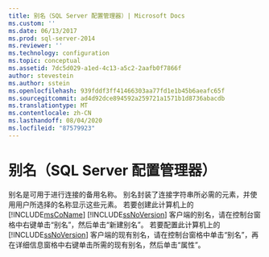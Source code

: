 ```yaml
---
title: 别名（SQL Server 配置管理器）| Microsoft Docs
ms.custom: ''
ms.date: 06/13/2017
ms.prod: sql-server-2014
ms.reviewer: ''
ms.technology: configuration
ms.topic: conceptual
ms.assetid: 7dc5d029-a1ed-4c13-a5c2-2aafb0f7866f
author: stevestein
ms.author: sstein
ms.openlocfilehash: 939fddf3ff41466303aa77fd1e1b45b6aeafc65f
ms.sourcegitcommit: ad4d92dce894592a259721a1571b1d8736abacdb
ms.translationtype: MT
ms.contentlocale: zh-CN
ms.lasthandoff: 08/04/2020
ms.locfileid: "87579923"
---
```

# <a name="aliases-sql-server-configuration-manager"></a>别名（SQL Server 配置管理器）
  别名是可用于进行连接的备用名称。 别名封装了连接字符串所必需的元素，并使用用户所选择的名称显示这些元素。 若要创建此计算机上的 [!INCLUDE[msCoName](../../includes/msconame-md.md)] [!INCLUDE[ssNoVersion](../../includes/ssnoversion-md.md)] 客户端的别名，请在控制台窗格中右键单击“别名”，然后单击“新建别名”。   若要配置此计算机上的 [!INCLUDE[ssNoVersion](../../includes/ssnoversion-md.md)] 客户端的现有别名，请在控制台窗格中单击“别名”，再在详细信息窗格中右键单击所需的现有别名，然后单击“属性”。    
  
  
